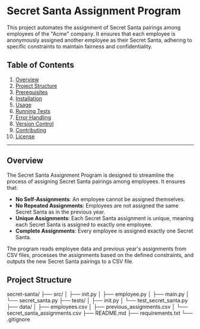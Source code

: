 # Secret Santa Assignment Program

This project automates the assignment of Secret Santa pairings among employees of the "Acme" company. It ensures that each employee is anonymously assigned another employee as their Secret Santa, adhering to specific constraints to maintain fairness and confidentiality.

## Table of Contents

1. [Overview](#overview)
2. [Project Structure](#project-structure)
3. [Prerequisites](#prerequisites)
4. [Installation](#installation)
5. [Usage](#usage)
6. [Running Tests](#running-tests)
7. [Error Handling](#error-handling)
8. [Version Control](#version-control)
9. [Contributing](#contributing)
10. [License](#license)

---

## Overview

The Secret Santa Assignment Program is designed to streamline the process of assigning Secret Santa pairings among employees. It ensures that:

- **No Self-Assignments**: An employee cannot be assigned themselves.
- **No Repeated Assignments**: Employees are not assigned the same Secret Santa as in the previous year.
- **Unique Assignments**: Each Secret Santa assignment is unique, meaning each Secret Santa is assigned to exactly one employee.
- **Complete Assignments**: Every employee is assigned exactly one Secret Santa.

The program reads employee data and previous year's assignments from CSV files, processes the assignments based on the defined constraints, and outputs the new Secret Santa pairings to a CSV file.

## Project Structure 

secret-santa/
├── src/
│ ├── init.py
│ ├── employee.py
│ ├── main.py
│ └── secret_santa.py
├── tests/
│ ├── init.py
│ └── test_secret_santa.py
├── data/
│ ├── employees.csv
│ ├── previous_assignments.csv
│ └── secret_santa_assignments.csv
├── README.md
├── requirements.txt
└── .gitignore

